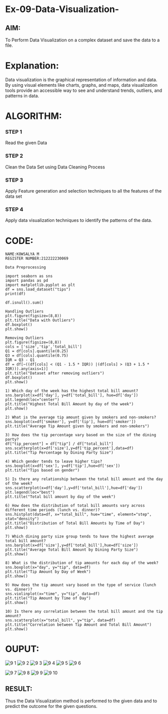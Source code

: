 # Ex-09-Data-Visualization-

## AIM:
To Perform Data Visualization on a complex dataset and save the data to a file. 

# Explanation:
Data visualization is the graphical representation of information and data. By using visual elements like charts, graphs, and maps, data visualization tools provide an accessible way to see and understand trends, outliers, and patterns in data.

# ALGORITHM:
### STEP 1
Read the given Data
### STEP 2
Clean the Data Set using Data Cleaning Process
### STEP 3
Apply Feature generation and selection techniques to all the features of the data set
### STEP 4
Apply data visualization techniques to identify the patterns of the data.


# CODE:
```
NAME:KOWSALYA M
REGISTER NUMBER:212222230069

Data Preprocessing

import seaborn as sns
import pandas as pd
import matplotlib.pyplot as plt
df = sns.load_dataset("tips")
print(df)

df.isnull().sum()

Handling Outliers
plt.figure(figsize=(8,8))
plt.title("Data with Outliers")
df.boxplot()
plt.show()

Removing Outliers
plt.figure(figsize=(8,8))
cols = ['size','tip','total_bill']
Q1 = df[cols].quantile(0.25)
Q3 = df[cols].quantile(0.75)
IQR = Q3 - Q1
df = df[~((df[cols] < (Q1 - 1.5 * IQR)) |(df[cols] > (Q3 + 1.5 * IQR))).any(axis=1)]
plt.title("Dataset after removing outliers")
df.boxplot()
plt.show()

1) Which day of the week has the highest total bill amount?
sns.barplot(x=df['day'], y=df['total_bill'], hue=df['day'])
plt.legend(loc="center")
plt.title("Highest Total Bill Amount by day of the week")
plt.show()

2) What is the average tip amount given by smokers and non-smokers?
sns.boxplot(x=df['smoker'], y=df['tip'], hue=df['smoker'])
plt.title("Average Tip Amount given by smokers and non-smokers")

3) How does the tip percentage vary based on the size of the dining party?
df["tip_percent"] = df["tip"] / df["total_bill"]
sns.scatterplot(x=df['size'],y=df['tip_percent'],data=df)
plt.title("Tip Percentage by Dining Party Size")

4) Which gender tends to leave higher tips?
sns.boxplot(x=df['sex'], y=df['tip'],hue=df['sex'])
plt.title("Tips based on gender")

5) Is there any relationship between the total bill amount and the day of the week?
sns.scatterplot(x=df['day'],y=df['total_bill'],hue=df['day'])
plt.legend(loc="best")
plt.title("Total bill amount by day of the week")

6) How does the distribution of total bill amounts vary across different time periods (lunch vs. dinner)?
sns.histplot(data=df, x="total_bill", hue="time", element="step", stat="density")
plt.title("Distribution of Total Bill Amounts by Time of Day")
plt.show()

7) Which dining party size group tends to have the highest average total bill amount?
sns.barplot(x=df['size'],y=df['total_bill'],hue=df['size'])
plt.title("Average Total Bill Amount by Dining Party Size")
plt.show()

8) What is the distribution of tip amounts for each day of the week?
sns.boxplot(x="day", y="tip", data=df)
plt.title("Tip Amount by Day of Week")
plt.show()

9) How does the tip amount vary based on the type of service (lunch vs. dinner)?
sns.violinplot(x="time", y="tip", data=df)
plt.title("Tip Amount by Time of Day")
plt.show()

10) Is there any correlation between the total bill amount and the tip amount?
sns.scatterplot(x="total_bill", y="tip", data=df)
plt.title("Correlation between Tip Amount and Total Bill Amount")
plt.show()

```
# OUPUT:
![9 1](https://github.com/Kowsalyasathya/Ex-08-Data-Visualization_1/assets/118671457/326d6dae-e0e3-43c7-b34c-acbb050c42ca)
![9 2](https://github.com/Kowsalyasathya/Ex-08-Data-Visualization_1/assets/118671457/f345c9b3-d592-4db6-bd85-6683e81ec110)
![9 3](https://github.com/Kowsalyasathya/Ex-08-Data-Visualization_1/assets/118671457/c96c0792-756b-4bdd-91df-49ba577b2003)
![9 4](https://github.com/Kowsalyasathya/Ex-08-Data-Visualization_1/assets/118671457/95d05b50-10f8-4ebe-8c21-9b70a42f61c9)
![9 5](https://github.com/Kowsalyasathya/Ex-08-Data-Visualization_1/assets/118671457/40347d79-db63-4c19-9299-082a30e0e979)
![9 6](https://github.com/Kowsalyasathya/Ex-08-Data-Visualization_1/assets/118671457/962194ef-2759-4f9c-a9e2-dbb2bec621e6)

![9 7](https://github.com/Kowsalyasathya/Ex-08-Data-Visualization_1/assets/118671457/b3c70f1b-7924-4474-8b7a-13813e685350)
![9 8](https://github.com/Kowsalyasathya/Ex-08-Data-Visualization_1/assets/118671457/eb13e15c-dba8-4a4b-bf25-b1e135518dbb)
![9 9](https://github.com/Kowsalyasathya/Ex-08-Data-Visualization_1/assets/118671457/7eac7f8e-be8d-4843-890b-6ba3c7e77de9)
![9 10](https://github.com/Kowsalyasathya/Ex-08-Data-Visualization_1/assets/118671457/4ef296b2-009f-45a9-8786-12190c971045)

## RESULT:

Thus the Data Visualization method is performed to the given data and to predict the outcome for the given questions.

